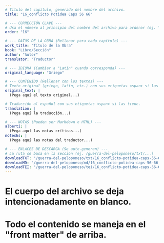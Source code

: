 ```yaml
---
# Título del capítulo, generado del nombre del archivo.
title: "16_conflicto Potidea Caps 56 66"

# --- CORRECCIÓN CLAVE ---
# Usa el número al principio del nombre del archivo para ordenar (ej. "05" de "05_conflicto...")
order: "16"

# --- DATOS DE LA OBRA (Rellenar para cada capítulo) ---
work_title: "Título de la Obra"
book: "Libro/Sección"
author: "Autor"
translator: "Traductor"

# --- IDIOMA (Cambiar a "Latín" cuando corresponda) ---
original_language: "Griego"

# --- CONTENIDO (Rellenar con los textos) ---
# Texto original (griego, latín, etc.) con sus etiquetas <span> si las tiene.
original_text: |
  (Pega aquí el texto original...)

# Traducción al español con sus etiquetas <span> si las tiene.
translation: |
  (Pega aquí la traducción...)

# --- NOTAS (Pueden ser Markdown o HTML) ---
alberti: |
  (Pega aquí las notas críticas...)
notesEs: |
  (Pega aquí las notas del traductor...)

# --- ENLACES DE DESCARGA (Se auto-generan) ---
# La ruta se basa en la sección (ej. /guerra-del-peloponeso/txt/...)
downloadTXT: "/guerra-del-peloponeso/txt/16_conflicto-potidea-caps-56-66.txt"
downloadMD: "/guerra-del-peloponeso/md/16_conflicto-potidea-caps-56-66.md"
downloadTEI: "/guerra-del-peloponeso/tei/16_conflicto-potidea-caps-56-66.xml"
---
```

# El cuerpo del archivo se deja intencionadamente en blanco.
# Todo el contenido se maneja en el "front matter" de arriba.